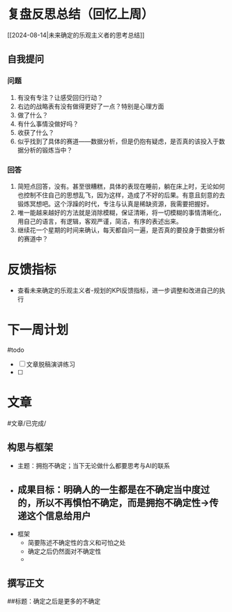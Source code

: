 # 复盘反思总结（回忆上周）

[[2024-08-14|未来确定的乐观主义者的思考总结]] 

## 自我提问
### 问题

1. 有没有专注？让感受回归行动？
2. 右边的战略表有没有做得更好了一点？特别是心理方面
3. 做了什么？
4. 有什么事情没做好吗？
5. 收获了什么？
6. 似乎找到了具体的赛道——数据分析，但是仍抱有疑虑，是否真的该投入于数据分析的锻炼当中？

### 回答

1. 简短点回答，没有。甚至很糟糕，具体的表现在睡前，躺在床上时，无论如何也控制不住自己的思想乱飞，因为这样，造成了不好的后果。有意且刻意的去锻炼冥想吧。这个浮躁的时代，专注与认真是稀缺资源，我需要把握好。
2. 唯一能越来越好的方法就是消除模糊，保证清晰，将一切模糊的事情清晰化，用自己的语言，有逻辑，客观严谨，简洁，有序的表述出来。
6. 继续花一个星期的时间来确认，每天都自问一遍，是否真的要投身于数据分析的赛道中？

# 反馈指标

- 查看未来确定的乐观主义者-规划的KPI反馈指标，进一步调整和改进自己的执行

# 下一周计划
#todo 

- [ ] 文章脱稿演讲练习
- [ ] 

# 文章
#文章/已完成/
## 构思与框架

- 主题：拥抱不确定；当下无论做什么都要思考与AI的联系
- 成果目标：明确人的一生都是在不确定当中度过的，所以不再惧怕不确定，而是拥抱不确定性->传递这个信息给用户
	- 
- 框架
	- 简要陈述不确定性的含义和可怕之处
	- 确定之后仍然面对不确定性
	- 
## 撰写正文

##标题：确定之后是更多的不确定







